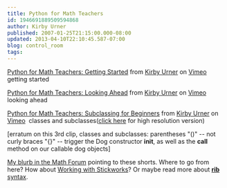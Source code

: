 ```yaml
---
title: Python for Math Teachers
id: 1946691889509594868
author: Kirby Urner
published: 2007-01-25T21:15:00.000-08:00
updated: 2013-04-10T22:10:45.587-07:00
blog: control_room
tags: 
---
```


[Python for Math Teachers: Getting Started](http://vimeo.com/1316618) from [Kirby Urner](http://vimeo.com/pdx4d) on [Vimeo](http://vimeo.com/) 
getting started

[Python for Math Teachers: Looking Ahead](http://vimeo.com/1316728) from [Kirby Urner](http://vimeo.com/pdx4d) on [Vimeo](http://vimeo.com/)  
looking ahead

[Python for Math Teachers: Subclassing for Beginners](http://vimeo.com/1316799) from [Kirby Urner](http://vimeo.com/pdx4d) on [Vimeo](http://vimeo.com/) 
classes and subclasses([click here](http://www.vimeo.com/user595710/videos) for high resolution version)

[erratum on this 3rd clip, classes and subclasses: parentheses "()" -- not curly braces "{}" -- trigger the Dog constructor __init__, as well as the __call__ method on our callable dog objects]

[My blurb in the Math Forum](http://mathforum.org/kb/message.jspa?messageID=5499602&tstart=0) pointing to these shorts. Where to go from here?  How about [Working with Stickworks](http://www.4dsolutions.net/ocn/stickworks.html)?  Or maybe read more about [__rib__ syntax](http://controlroom.blogspot.com/2006/09/lunch-on-hawthorne.html).